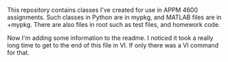 This repository contains classes I've created for use in APPM 4600 assignments. Such classes in Python are in mypkg, and MATLAB files are in +mypkg. There are also files in root such as test files, and homework code.

Now I'm adding some information to the readme. I noticed it took a really long time to get to the end of this file in VI. If only there was a VI command for that.
